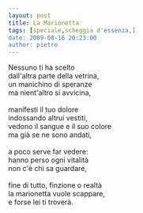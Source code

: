 ```yaml
---
layout: post
title: La Marionetta
tags: [speciale,scheggia d'essenza,]
date: 2009-08-16 20:23:00
author: pietro
---
```

Nessuno ti ha scelto<br/>dall'altra parte della vetrina,<br/>un manichino di speranze<br/>ma nient'altro si avvicina,<br/><br/>manifesti il tuo dolore<br/>indossando altrui vestiti,<br/>vedono il sangue e il suo colore<br/>ma già se ne sono andati,<br/><br/>a poco serve far vedere:<br/>hanno perso ogni vitalità<br/>non c'è chi sa guardare,<br/><br/>fine di tutto, finzione o realtà<br/>la marionetta vuole scappare,<br/>e forse lei ti troverà.
